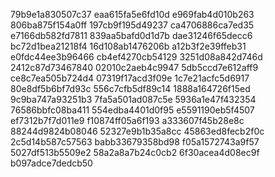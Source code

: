 79b9e1a830507c37
eaa615fa5e6fd10d
e969fab4d010b263
806ba875f154a0ff
197cb9f195d49237
ca4706886ca7ed35
e7166db582fd7811
839aa5bafd0d1d7b
dae31246f65decc6
bc72d1bea21218f4
16d108ab1476206b
a12b3f2e39ffeb31
e0fdc44ee3b96466
cb4ef4270cb54129
3251d08a842d746d
2412c87d73467840
02010c2aeb4c9947
5db5ccd7e612aff9
ce8c7ea505b724d4
07319f17acd3f09e
1c7e21acfc5d6917
80e8df5b6bf7d93c
556c7cfb5df89c14
1888a164726f15ed
9c9ba747a93251b3
7fa5a501ad087c5e
5936a1e47f432354
76586bbfc08ba411
554edba4401d0f95
e5591190eb5f4507
ef7312b7f7d011e9
f10874ff05a6f193
a333607f45b28e8c
88244d9824b08046
52327e9b1b35a8cc
45863ed8fecb2f0c
2c5d14b587c57563
babb33679358bd98
f05a1572743a9f57
5027df513b5509e2
58a2a8a7b24c0cb2
6f30acea4d08ec9f
b097adce7dedcb50
